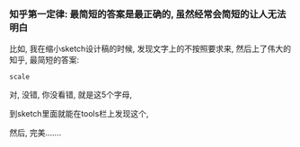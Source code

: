 ### 知乎第一定律: 最简短的答案是最正确的, 虽然经常会简短的让人无法明白

比如, 我在缩小sketch设计稿的时候, 发现文字上的不按照要求来, 然后上了伟大的知乎, 最简短的答案:

```
scale
```

对, 没错, 你没看错, 就是这5个字母, 

到sketch里面就能在tools栏上发现这个, 

然后, 完美.......